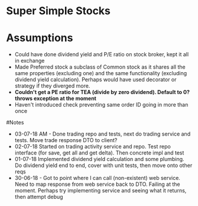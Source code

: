 # Super Simple Stocks

# Assumptions

- Could have done dividend yield and P/E ratio on stock broker, kept it all in exchange
- Made Preferred stock a subclass of Common stock as it shares all the same properties (excluding one) and the same functionality (excluding dividend yield calculation). Perhaps would have used decorator or strategy if they diverged more.
- **Couldn't get a PE ratio for TEA (divide by zero dividend). Default to 0? throws exception at the moment**
- Haven't introduced check preventing same order ID going in more than once

#Notes

- 03-07-18 AM - Done trading repo and tests, next do trading service and tests. Move trade response DTO to client?
- 02-07-18 Started on trading activity service and repo. Test repo interface (for save, get all and get delta). Then concrete impl and test
- 01-07-18 Implemented dividend yield calculation and some plumbing. Do dividend yield end to end, cover with unit tests, then move onto other reqs
- 30-06-18 - Got to point where I can call (non-existent) web service. Need to map response from web service back to DTO. Failing at the moment. Perhaps try implementing service and seeing what it returns, then attempt debug